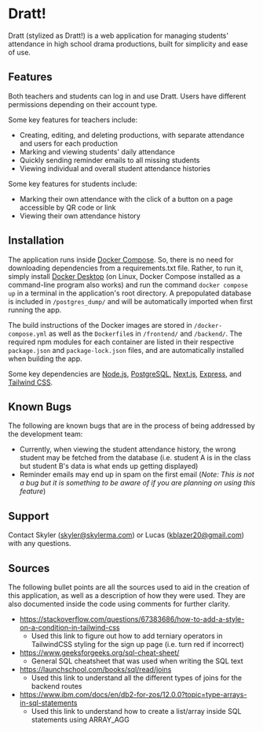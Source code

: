 # Dratt!
Dratt (stylized as Dratt!) is a web application for managing students' attendance in high school drama productions, built for simplicity and ease of use.
## Features
Both teachers and students can log in and use Dratt. Users have different permissions depending on their account type.

Some key features for teachers include:
- Creating, editing, and deleting productions, with separate attendance and users for each production
- Marking and viewing students' daily attendance
- Quickly sending reminder emails to all missing students
- Viewing individual and overall student attendance histories

Some key features for students include:
- Marking their own attendance with the click of a button on a page accessible by QR code or link
- Viewing their own attendance history
## Installation
The application runs inside [Docker Compose](https://docs.docker.com/compose/). So, there is no need for downloading dependencies from a requirements.txt file. Rather, to run it, simply install [Docker Desktop](https://www.docker.com/products/docker-desktop/) (on Linux, Docker Compose installed as a command-line program also works) and run the command `docker compose up` in a terminal in the application's root directory. A prepopulated database is included in `/postgres_dump/` and will be automatically imported when first running the app.

The build instructions of the Docker images are stored in `/docker-compose.yml` as well as the `Dockerfile`s in `/frontend/` and `/backend/`. The required npm modules for each container are listed in their respective `package.json` and `package-lock.json` files, and are automatically installed when building the app.

Some key dependencies are [Node.js](https://nodejs.org/en), [PostgreSQL](https://www.postgresql.org/), [Next.js](https://nextjs.org/), [Express](https://expressjs.com/), and [Tailwind CSS](https://tailwindcss.com/).
## Known Bugs 
The following are known bugs that are in the process of being addressed by the development team:
- Currently, when viewing the student attendance history, the wrong student may be fetched from the database (i.e. student A is in the class but student B's data is what ends up getting displayed)
- Reminder emails may end up in spam on the first email (*Note: This is not a bug but it is something to be aware of if you are planning on using this feature*)
## Support
Contact Skyler (skyler@skylerma.com) or Lucas (kblazer20@gmail.com) with any questions.
## Sources
The following bullet points are all the sources used to aid in the creation of this application, as well as a description of how they were used. They are also documented inside the code using comments for further clarity.
- https://stackoverflow.com/questions/67383686/how-to-add-a-style-on-a-condition-in-tailwind-css
    - Used this link to figure out how to add terniary operators in TailwindCSS styling for the sign up page (i.e. turn red if incorrect)
- https://www.geeksforgeeks.org/sql-cheat-sheet/
    - General SQL cheatsheet that was used when writing the SQL text
- https://launchschool.com/books/sql/read/joins 
    - Used this link to understand all the different types of joins for the backend routes 
- https://www.ibm.com/docs/en/db2-for-zos/12.0.0?topic=type-arrays-in-sql-statements
    - Used this link to understand how to create a list/array inside SQL statements using ARRAY_AGG